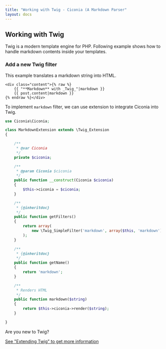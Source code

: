 ```yaml
---
title: "Working with Twig - Ciconia (A Markdown Parser"
layout: docs
---
```


<h2 class="title">Working with Twig</h2>

<p>
  Twig is a modern template engine for PHP.
  Following example shows how to handle markdown contents inside your templates.
</p>

### Add a new Twig filter

This example translates a markdown string into HTML.

```
<div class="content">{% raw %}
    {{ "**Markdown** with _Twig_"|markdown }}
    {{ post.content|markdown }}
{% endraw %}</div>
```

To implement `markdown` filter, we can use extension to integrate Ciconia into Twig.

``` php
use Ciconia\Ciconia;

class MarkdownExtension extends \Twig_Extension
{

    /**
     * @var Ciconia
     */
    private $ciconia;

    /**
     * @param Ciconia $ciconia
     */
    public function __construct(Ciconia $ciconia)
    {
        $this->ciconia = $ciconia;
    }

    /**
     * {@inheritdoc}
     */
    public function getFilters()
    {
        return array(
            new \Twig_SimpleFilter('markdown', array($this, 'markdown'), array('is_safe' => array('html')))
        );
    }

    /**
     * {@inheritdoc}
     */
    public function getName()
    {
        return 'markdown';
    }

    /**
     * Renders HTML
     */
    public function markdown($string)
    {
        return $this->ciconia->render($string);
    }

}
```

<div class="alert alert-warning">
    <p>Are you new to Twig?</p>
    <a class="btn btn-warning" href="http://twig.sensiolabs.org/doc/advanced.html">See "Extending Twig" to get more information</a>
</div>